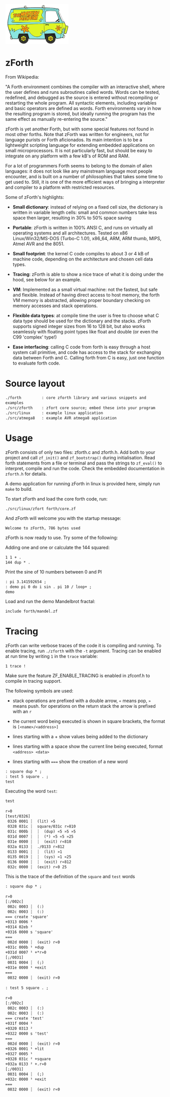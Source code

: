 
![zForth](/zforth.png)

zForth
======


From Wikipedia:

   "A Forth environment combines the compiler with an interactive shell, where
   the user defines and runs subroutines called words. Words can be tested,
   redefined, and debugged as the source is entered without recompiling or
   restarting the whole program. All syntactic elements, including variables
   and basic operators are defined as words. Forth environments vary in how the
   resulting program is stored, but ideally running the program has the same
   effect as manually re-entering the source."

zForth is yet another Forth, but with some special features not found in most
other forths. Note that zForth was written for engineers, not for language
purists or Forth aficionados. Its main intention is to be a lightweight
scripting language for extending embedded applications on small
microprocessors. It is not particularly fast, but should be easy to integrate
on any platform with a few kB's of ROM and RAM.

For a lot of programmers Forth seems to belong to the domain of alien
languages: it does not look like any mainstream language most people encounter,
and is built on a number of philosophies that takes some time to get used to.
Still, it is one of the more efficient ways of bringing a interpreter and
compiler to a platform with restricted resources.

Some of zForth's highlights:

- **Small dictionary**: instead of relying on a fixed cell size, the dictionary is
  written in variable length cells: small and common numbers take less space
  then larger, resulting in 30% to 50% space saving

- **Portable**: zForth is written in 100% ANSI C, and runs on virtually all
  operating systems and all architectures. Tested on x86 Linux/Win32/MS-DOS
  (Turbo-C 1.0!), x86_64, ARM, ARM thumb, MIPS, Atmel AVR and the 8051.

- **Small footprint**: the kernel C code compiles to about 3 or 4 kB of machine
  code, depending on the architecture and chosen cell data types.

- **Tracing**: zForth is able to show a nice trace of what it is doing under the
  hood, see below for an example.

- **VM**: Implemented as a small virtual machine: not the fastest, but safe and
  flexible. Instead of having direct access to host memory, the forth VM memory
  is abstracted, allowing proper boundary checking on memory accesses and stack
  operations.

- **Flexible data types**: at compile time the user is free to choose what C data
  type should be used for the dictionary and the stacks. zForth supports signed
  integer sizes from 16 to 128 bit, but also works seamlessly with floating point
  types like float and double (or even the C99 'complex' type!)

- **Ease interfacing**: calling C code from forth is easy through a host system
  call primitive, and code has access to the stack for exchanging data between
  Forth and C. Calling forth from C is easy, just one function to evaluate forth 
  code.


Source layout
=============

```
./forth         : core zforth library and various snippets and examples
./src/zforth    : zfort core source; embed these into your program
./src/linux     : example linux application
./src/atmega8   : example AVR atmega8 application
```


Usage
=====

zForth consists of only two files: zforth.c and zforth.h. Add both to your
project and call `zf_init()` and `zf_bootstrap()` during initialisation. Read
forth statements from a file or terminal and pass the strings to `zf_eval()` to
interpret, compile and run the code. Check the embedded documentation in
`zforth.h` for details.

A demo application for running zForth in linux is provided here, simply run `make`
to build.

To start zForth and load the core forth code, run:

````
./src/linux/zfort forth/core.zf
````

And zForth will welcome you with the startup message:

````
Welcome to zForth, 786 bytes used
````

zForth is now ready to use. Try some of the following:

Adding one and one or calculate the 144 squared:

````
1 1 + .
144 dup * .
````

Print the sine of 10 numbers between 0 and PI

````
: pi 3.141592654 ;
: demo pi 0 do i sin . pi 10 / loop+ ;
demo
````

Load and run the demo Mandelbrot fractal:

````
include forth/mandel.zf
````


Tracing
=======

zForth can write verbose traces of the code it is compiling and running. To enable
tracing, run `./zforth` with the `-t` argument. Tracing can be enabled at run time 
by writing `1` in the `trace` variable:

```
1 trace !
```

Make sure the feature ZF_ENABLE_TRACING is enabled in zfconf.h to compile in
tracing support.


The following symbols are used:

- stack operations are prefixed with a double arrow, `«` means pop, `»` means push.
  for operations on the return stack the arrow is prefixed with an `r`

- the current word being executed is shown in square brackets, the format
  is `[<name>/<address>]`

- lines starting with a + show values being added to the dictionary

- lines starting with a space show the current line being executed, format
  `<address> <data>`

- lines starting with `===` show the creation of a new word


````
: square dup * ;
: test 5 square . ;
test
````

Executing the word `test`:

````
test

r»0 
[test/0326] 
 0326 0001 ┊  (lit) »5 
 0328 031c ┊  square/031c r»810 
 031c 000b ┊  ┊  (dup) «5 »5 »5 
 031d 0007 ┊  ┊  (*) «5 «5 »25 
 031e 0000 ┊  ┊  (exit) r«810 
 032a 0133 ┊  ./0133 r»812 
 0133 0001 ┊  ┊  (lit) »1 
 0135 0019 ┊  ┊  (sys) «1 «25 
 0136 0000 ┊  ┊  (exit) r«812 
 032c 0000 ┊  (exit) r«0 25 
````

This is the trace of the definition of the `square` and `test` words

````
: square dup * ;

r»0 
[:/002c] 
 002c 0003 ┊  (:) 
 002c 0003 ┊  (:) 
=== create 'square'
+0313 0006 ¹ 
+0314 02eb ² 
+0316 0000 s 'square'
===
 002d 0000 ┊  (exit) r«0 
+031c 000b ¹ +dup
+031d 0007 ¹ +*r»0 
[;/0031] 
 0031 0004 ┊  (;) 
+031e 0000 ¹ +exit
===
 0032 0000 ┊  (exit) r«0 

: test 5 square . ;

r»0 
[:/002c] 
 002c 0003 ┊  (:) 
 002c 0003 ┊  (:) 
=== create 'test'
+031f 0004 ¹ 
+0320 0313 ² 
+0322 0000 s 'test'
===
 002d 0000 ┊  (exit) r«0 
+0326 0001 ¹ +lit
+0327 0005 ¹ 
+0328 031c ² +square
+032a 0133 ² +.r»0 
[;/0031] 
 0031 0004 ┊  (;) 
+032c 0000 ¹ +exit
===
 0032 0000 ┊  (exit) r«0 

````

